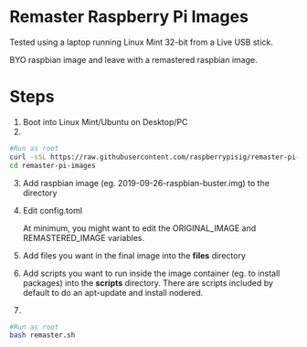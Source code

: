 # Remaster Raspberry Pi Images

Tested using a laptop running Linux Mint 32-bit from a Live USB stick.

BYO raspbian image and leave with a remastered raspbian image.

# Steps

1. Boot into Linux Mint/Ubuntu on Desktop/PC
2.

```sh
#Run as root
curl -sSL https://raw.githubusercontent.com/raspberrypisig/remaster-pi-images/master/get.sh | bash -
cd remaster-pi-images
```
3. Add raspbian image (eg. 2019-09-26-raspbian-buster.img) to the directory
4. Edit config.toml
   
   At minimum, you might want to edit the ORIGINAL_IMAGE and REMASTERED_IMAGE variables.
5. Add files you want in the final image into the **files** directory
6. Add scripts you want to run inside the image container (eg. to install packages) into the **scripts** directory. There are scripts
   included by default to do an apt-update and install nodered.
7. 
```sh
#Run as root
bash remaster.sh
```
